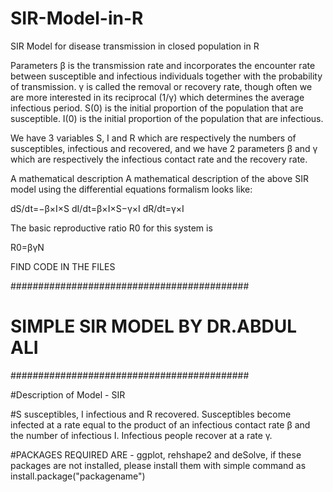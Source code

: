 # SIR-Model-in-R
SIR Model for disease transmission in closed population in R


Parameters
β	is the transmission rate and incorporates the encounter rate between susceptible and infectious individuals together with the probability of transmission.
γ	is called the removal or recovery rate, though often we are more interested in its reciprocal (1/γ) which determines the average infectious period.
S(0)	is the initial proportion of the population that are susceptible.
I(0)	is the initial proportion of the population that are infectious.



We have 3 variables S, I and R which are respectively the numbers of susceptibles, infectious and recovered, and we have 2 parameters β and γ which are respectively the infectious contact rate and the recovery rate.

A mathematical description
A mathematical description of the above SIR model using the differential equations formalism looks like:

dS/dt=−β×I×S
dI/dt=β×I×S−γ×I
dR/dt=γ×I

The basic reproductive ratio R0 for this system is

R0=βγN

FIND CODE IN THE FILES 


###########################################
#    SIMPLE SIR MODEL BY DR.ABDUL ALI     #
###########################################

#Description of Model - SIR

#S susceptibles, I infectious and R recovered. Susceptibles become infected at a rate equal to the product of an infectious contact rate β and the number of infectious I. Infectious people recover at a rate γ.

#PACKAGES REQUIRED ARE - ggplot, rehshape2 and deSolve, if these packages are not installed, please install them with simple command as install.package("packagename")
